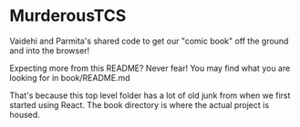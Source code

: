 # MurderousTCS
Vaidehi and Parmita's shared code to get our "comic book" off the ground and into the browser!

Expecting more from this README? Never fear! You may find what you are looking for in 
book/README.md 

That's because this top level folder has a lot of old junk from when we first started 
using React.  The book directory is where the actual project is housed.
